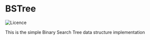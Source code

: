 # BSTree

![Licence](https://img.shields.io/github/license/AlexandarDjordjevic/BSTree?style=flat)


This is the simple Binary Search Tree data structure implementation
